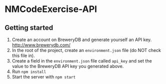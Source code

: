 # NMCodeExercise-API

## Getting started
1. Create an account on BreweryDB and generate yourself an API key.  http://www.brewerydb.com/
2. In the root of the project, create an `environment.json` file (do NOT check this file in).
3. Create a field in the `environment.json` file called `api_key` and set the value to the BreweryDB API key you generated above.
4. Run `npm install`
5. Start the server with `npm start`
